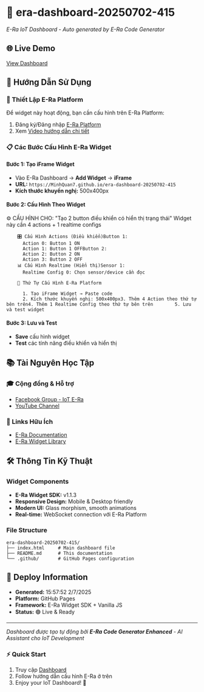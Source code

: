 # 🤖 era-dashboard-20250702-415
  
  *E-Ra IoT Dashboard - Auto generated by E-Ra Code Generator*
  
  ## 🌐 Live Demo
  [View Dashboard](https://MinhQuan7.github.io/era-dashboard-20250702-415)
  
  ## 📖 Hướng Dẫn Sử Dụng
  
  ### 🔧 Thiết Lập E-Ra Platform
  Để widget này hoạt động, bạn cần cấu hình trên E-Ra Platform:
  
  1. Đăng ký/Đăng nhập [E-Ra Platform](https://app.e-ra.io/)
  2. Xem [Video hướng dẫn chi tiết](https://youtu.be/aadOolB-W6E?si=43bXJe6-j-OKdXX0)
  
  ### 📋 Các Bước Cấu Hình E-Ra Widget
  
  #### Bước 1: Tạo iFrame Widget
  - Vào E-Ra Dashboard → **Add Widget** → **iFrame**
  - **URL:** `https://MinhQuan7.github.io/era-dashboard-20250702-415`
  - **Kích thước khuyến nghị:** 500x400px
  
  #### Bước 2: Cấu Hình Theo Widget
  ⚙️ CẤU HÌNH CHO: "Tạo 2 button điều khiển có hiển thị trạng thái"
        Widget này cần 4 actions + 1 realtime configs
      
    
        🎛️ Cấu Hình Actions (Điều khiển)Button 1:
          Action 0: Button 1 ON
          Action 1: Button 1 OFFButton 2:
          Action 2: Button 2 ON
          Action 3: Button 2 OFF
        📊 Cấu Hình Realtime (Hiển thị)Sensor 1:
          Realtime Config 0: Chọn sensor/device cần đọc
      
        📌 Thứ Tự Cấu Hình E-Ra Platform
        
          1. Tạo iFrame Widget → Paste code
          2. Kích thước khuyến nghị: 500x400px3. Thêm 4 Action theo thứ tự bên trên4. Thêm 1 Realtime Config theo thứ tự bên trên        5. Lưu và test widget
  
  #### Bước 3: Lưu và Test
  - **Save** cấu hình widget
  - **Test** các tính năng điều khiển và hiển thị
  
  ## 📚 Tài Nguyên Học Tập
  
  ### 🎓 Cộng đồng & Hỗ trợ
  - [Facebook Group - IoT E-Ra](https://www.facebook.com/groups/567625788148920)
  - [YouTube Channel](https://www.youtube.com/@eohchannelofficial/videos)
  
  ### 🔗 Links Hữu Ích
  - [E-Ra Documentation](https://app.e-ra.io/)
  - [E-Ra Widget Library](https://www.npmjs.com/package/@eohjsc/era-widget)
  
  ## 🛠️ Thông Tin Kỹ Thuật
  
  ### Widget Components
  - **E-Ra Widget SDK:** v1.1.3
  - **Responsive Design:** Mobile & Desktop friendly
  - **Modern UI:** Glass morphism, smooth animations
  - **Real-time:** WebSocket connection với E-Ra Platform
  
  ### File Structure
  ```
  era-dashboard-20250702-415/
  ├── index.html     # Main dashboard file
  ├── README.md      # This documentation
  └── .github/       # GitHub Pages configuration
  ```
  
  ## 🚀 Deploy Information
  - **Generated:** 15:57:52 2/7/2025
  - **Platform:** GitHub Pages
  - **Framework:** E-Ra Widget SDK + Vanilla JS
  - **Status:** 🟢 Live & Ready
  
  ---
  *Dashboard được tạo tự động bởi **E-Ra Code Generator Enhanced** - AI Assistant cho IoT Development*
  
  ### ⚡ Quick Start
  1. Truy cập [Dashboard](https://MinhQuan7.github.io/era-dashboard-20250702-415)
  2. Follow hướng dẫn cấu hình E-Ra ở trên
  3. Enjoy your IoT Dashboard! 🎉